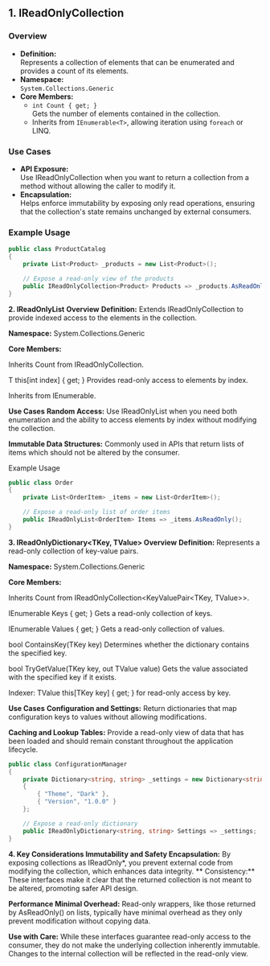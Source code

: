 ## 1. IReadOnlyCollection<T>

### Overview
- **Definition:**  
  Represents a collection of elements that can be enumerated and provides a count of its elements.
- **Namespace:**  
  `System.Collections.Generic`
- **Core Members:**  
  - `int Count { get; }`  
    Gets the number of elements contained in the collection.
  - Inherits from `IEnumerable<T>`, allowing iteration using `foreach` or LINQ.
  
### Use Cases
- **API Exposure:**  
  Use IReadOnlyCollection<T> when you want to return a collection from a method without allowing the caller to modify it.
- **Encapsulation:**  
  Helps enforce immutability by exposing only read operations, ensuring that the collection's state remains unchanged by external consumers.

### Example Usage
```csharp
public class ProductCatalog
{
    private List<Product> _products = new List<Product>();

    // Expose a read-only view of the products
    public IReadOnlyCollection<Product> Products => _products.AsReadOnly();
}
```

**2. IReadOnlyList<T>**
**Overview**
**Definition:**
Extends IReadOnlyCollection<T> to provide indexed access to the elements in the collection.

**Namespace:**
System.Collections.Generic

**Core Members:**

Inherits Count from IReadOnlyCollection<T>.

T this[int index] { get; }
Provides read-only access to elements by index.

Inherits from IEnumerable<T>.

**Use Cases**
**Random Access:**
Use IReadOnlyList<T> when you need both enumeration and the ability to access elements by index without modifying the collection.

**Immutable Data Structures:**
Commonly used in APIs that return lists of items which should not be altered by the consumer.

Example Usage
```csharp
public class Order
{
    private List<OrderItem> _items = new List<OrderItem>();

    // Expose a read-only list of order items
    public IReadOnlyList<OrderItem> Items => _items.AsReadOnly();
}
```

**3. IReadOnlyDictionary<TKey, TValue>
Overview**
**Definition:**
Represents a read-only collection of key-value pairs.

**Namespace:**
System.Collections.Generic

**Core Members:**

Inherits Count from IReadOnlyCollection<KeyValuePair<TKey, TValue>>.

IEnumerable<TKey> Keys { get; }
Gets a read-only collection of keys.

IEnumerable<TValue> Values { get; }
Gets a read-only collection of values.

bool ContainsKey(TKey key)
Determines whether the dictionary contains the specified key.

bool TryGetValue(TKey key, out TValue value)
Gets the value associated with the specified key if it exists.

Indexer: TValue this[TKey key] { get; } for read-only access by key.

**Use Cases**
**Configuration and Settings:**
Return dictionaries that map configuration keys to values without allowing modifications.

**Caching and Lookup Tables:**
Provide a read-only view of data that has been loaded and should remain constant throughout the application lifecycle.

```csharp
public class ConfigurationManager
{
    private Dictionary<string, string> _settings = new Dictionary<string, string>
    {
        { "Theme", "Dark" },
        { "Version", "1.0.0" }
    };

    // Expose a read-only dictionary
    public IReadOnlyDictionary<string, string> Settings => _settings;
}
```

**4. Key Considerations
Immutability and Safety
Encapsulation:**
By exposing collections as IReadOnly*, you prevent external code from modifying the collection, which enhances data integrity.
**
Consistency:**
These interfaces make it clear that the returned collection is not meant to be altered, promoting safer API design.

**Performance
Minimal Overhead:**
Read-only wrappers, like those returned by AsReadOnly() on lists, typically have minimal overhead as they only prevent modification without copying data.

**Use with Care:**
While these interfaces guarantee read-only access to the consumer, they do not make the underlying collection inherently immutable. Changes to the internal collection will be reflected in the read-only view.